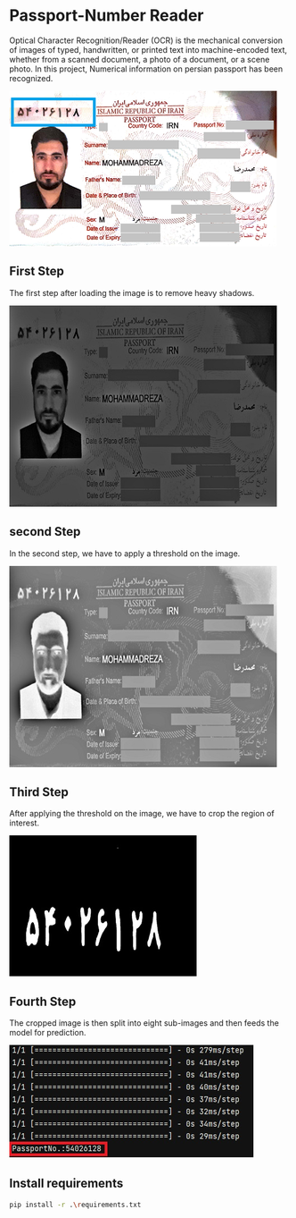 # Passport-Number Reader
Optical Character Recognition/Reader (OCR) is the mechanical conversion of images of typed, handwritten, or printed text into machine-encoded text, whether from a scanned document, a photo of a document, or a scene photo.
In this project, Numerical information on persian passport has been recognized.


![img](pics/Me.jpg)
## First Step
 The first step after loading the image is to remove heavy shadows.
 
 
![img](pics/image_Homo.jpg)

## second Step
In the second step, we have to apply a threshold on the image.


![img](pics/Threshold_Image.jpg)

## Third Step
After applying the threshold on the image, we have to crop the region of interest. 


![img](pics/imgout_Pass.jpg)

## Fourth Step
The cropped image is then split into eight sub-images and then feeds the model for prediction.


![img](pics/Final_Result.jpg)

## Install requirements

```bash
pip install -r .\requirements.txt
```

